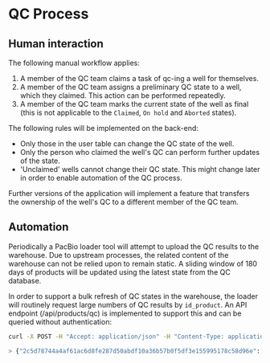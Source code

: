 # QC Process

## Human interaction

The following manual workflow applies:

1. A member of the QC team claims a task of qc-ing a well for themselves.
2. A member of the QC team assigns a preliminary QC state to a well,
which they claimed. This action can be performed repeatedly.
3. A member of the QC team marks the current state of the well as final
(this is not applicable to the `Claimed`, `On hold` and `Aborted` states).

The following rules will be implemented on the back-end:

- Only those in the user table can change the QC state of the well.
- Only the person who claimed the well's QC can perform further updates of
the state.
- 'Unclaimed' wells cannot change their QC state. This might change later
in order to enable automation of the QC process.

Further versions of the application will implement a feature that transfers
the ownership of the well's QC to a different member of the QC team.

## Automation

Periodically a PacBio loader tool will attempt to upload the QC results to
the warehouse. Due to upstream processes, the related content of the warehouse
can not be relied upon to remain static. A sliding window of 180 days of
products will be updated using the latest state from the QC database.

In order to support a bulk refresh of QC states in the warehouse, the loader
will routinely request large numbers of QC results by `id_product`. An API
endpoint (/api/products/qc) is implemented to support this and can be queried
without authentication:

```bash
curl -X POST -H "Accept: application/json" -H "Content-Type: application/json" https://my_server/api/products/qc -d '["2c5d78744a4af61ac6d8fe287d50abdf10a36b57b0f5df3e155995178c58d96e"]'

> {"2c5d78744a4af61ac6d8fe287d50abdf10a36b57b0f5df3e155995178c58d96e":[{"qc_state":"Passed","is_preliminary":false,"qc_type":"sequencing","outcome":true,"id_product":"2c5d78744a4af61ac6d8fe287d50abdf10a36b57b0f5df3e155995178c58d96e","date_created":"2022-11-14T09:57:14","date_updated":"2022-11-11T00:00:00","user":"user@my_domain.com","created_by":"BACKFILLING"}]}
```

